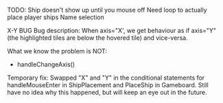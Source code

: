 TODO:
Ship doesn't show up until you mouse off
Need loop to actually place player ships
Name selection

X-Y BUG
Bug description: When axis="X', we get behaviour as if axis="Y" (the highlighted tiles are below the hovered tile) and vice-versa.

What we know the problem is NOT:
- handleChangeAxis()

Temporary fix: Swapped "X" and "Y" in the conditional statements for handleMouseEnter in ShipPlacement and PlaceShip in Gameboard. Still have no idea why this happened, but will keep an eye out in the future.
